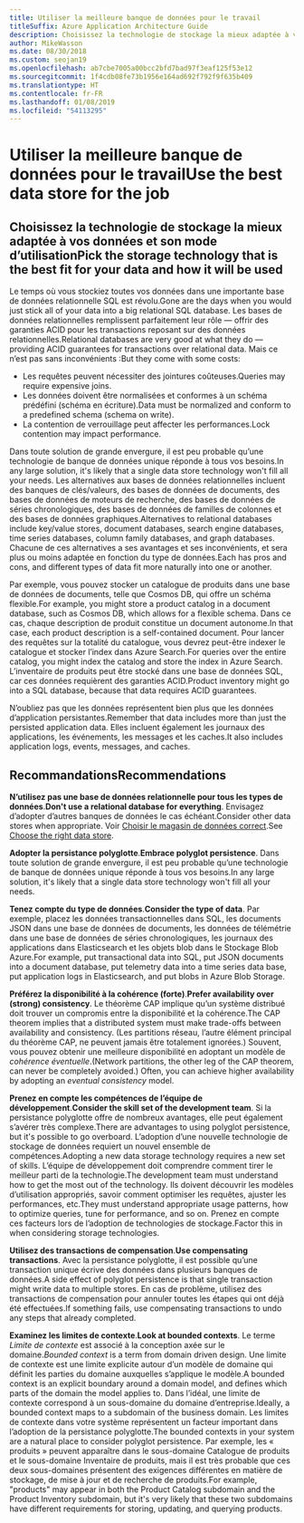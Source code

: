 ```yaml
---
title: Utiliser la meilleure banque de données pour le travail
titleSuffix: Azure Application Architecture Guide
description: Choisissez la technologie de stockage la mieux adaptée à vos données et son mode d’utilisation.
author: MikeWasson
ms.date: 08/30/2018
ms.custom: seojan19
ms.openlocfilehash: ab7cbe7005a00bcc2bfd7bad97f3eaf125f53e12
ms.sourcegitcommit: 1f4cdb08fe73b1956e164ad692f792f9f635b409
ms.translationtype: HT
ms.contentlocale: fr-FR
ms.lasthandoff: 01/08/2019
ms.locfileid: "54113295"
---
```

# <a name="use-the-best-data-store-for-the-job"></a><span data-ttu-id="88de9-103">Utiliser la meilleure banque de données pour le travail</span><span class="sxs-lookup"><span data-stu-id="88de9-103">Use the best data store for the job</span></span>

## <a name="pick-the-storage-technology-that-is-the-best-fit-for-your-data-and-how-it-will-be-used"></a><span data-ttu-id="88de9-104">Choisissez la technologie de stockage la mieux adaptée à vos données et son mode d’utilisation</span><span class="sxs-lookup"><span data-stu-id="88de9-104">Pick the storage technology that is the best fit for your data and how it will be used</span></span>

<span data-ttu-id="88de9-105">Le temps où vous stockiez toutes vos données dans une importante base de données relationnelle SQL est révolu.</span><span class="sxs-lookup"><span data-stu-id="88de9-105">Gone are the days when you would just stick all of your data into a big relational SQL database.</span></span> <span data-ttu-id="88de9-106">Les bases de données relationnelles remplissent parfaitement leur rôle &mdash; offrir des garanties ACID pour les transactions reposant sur des données relationnelles.</span><span class="sxs-lookup"><span data-stu-id="88de9-106">Relational databases are very good at what they do &mdash; providing ACID guarantees for transactions over relational data.</span></span> <span data-ttu-id="88de9-107">Mais ce n’est pas sans inconvénients :</span><span class="sxs-lookup"><span data-stu-id="88de9-107">But they come with some costs:</span></span>

- <span data-ttu-id="88de9-108">Les requêtes peuvent nécessiter des jointures coûteuses.</span><span class="sxs-lookup"><span data-stu-id="88de9-108">Queries may require expensive joins.</span></span>
- <span data-ttu-id="88de9-109">Les données doivent être normalisées et conformes à un schéma prédéfini (schéma en écriture).</span><span class="sxs-lookup"><span data-stu-id="88de9-109">Data must be normalized and conform to a predefined schema (schema on write).</span></span>
- <span data-ttu-id="88de9-110">La contention de verrouillage peut affecter les performances.</span><span class="sxs-lookup"><span data-stu-id="88de9-110">Lock contention may impact performance.</span></span>

<span data-ttu-id="88de9-111">Dans toute solution de grande envergure, il est peu probable qu’une technologie de banque de données unique réponde à tous vos besoins.</span><span class="sxs-lookup"><span data-stu-id="88de9-111">In any large solution, it's likely that a single data store technology won't fill all your needs.</span></span> <span data-ttu-id="88de9-112">Les alternatives aux bases de données relationnelles incluent des banques de clés/valeurs, des bases de données de documents, des bases de données de moteurs de recherche, des bases de données de séries chronologiques, des bases de données de familles de colonnes et des bases de données graphiques.</span><span class="sxs-lookup"><span data-stu-id="88de9-112">Alternatives to relational databases include key/value stores, document databases, search engine databases, time series databases, column family databases, and graph databases.</span></span> <span data-ttu-id="88de9-113">Chacune de ces alternatives a ses avantages et ses inconvénients, et sera plus ou moins adaptée en fonction du type de données.</span><span class="sxs-lookup"><span data-stu-id="88de9-113">Each has pros and cons, and different types of data fit more naturally into one or another.</span></span>

<span data-ttu-id="88de9-114">Par exemple, vous pouvez stocker un catalogue de produits dans une base de données de documents, telle que Cosmos DB, qui offre un schéma flexible.</span><span class="sxs-lookup"><span data-stu-id="88de9-114">For example, you might store a product catalog in a document database, such as Cosmos DB, which allows for a flexible schema.</span></span> <span data-ttu-id="88de9-115">Dans ce cas, chaque description de produit constitue un document autonome.</span><span class="sxs-lookup"><span data-stu-id="88de9-115">In that case, each product description is a self-contained document.</span></span> <span data-ttu-id="88de9-116">Pour lancer des requêtes sur la totalité du catalogue, vous devrez peut-être indexer le catalogue et stocker l’index dans Azure Search.</span><span class="sxs-lookup"><span data-stu-id="88de9-116">For queries over the entire catalog, you might index the catalog and store the index in Azure Search.</span></span> <span data-ttu-id="88de9-117">L’inventaire de produits peut être stocké dans une base de données SQL, car ces données requièrent des garanties ACID.</span><span class="sxs-lookup"><span data-stu-id="88de9-117">Product inventory might go into a SQL database, because that data requires ACID guarantees.</span></span>

<span data-ttu-id="88de9-118">N’oubliez pas que les données représentent bien plus que les données d’application persistantes.</span><span class="sxs-lookup"><span data-stu-id="88de9-118">Remember that data includes more than just the persisted application data.</span></span> <span data-ttu-id="88de9-119">Elles incluent également les journaux des applications, les événements, les messages et les caches.</span><span class="sxs-lookup"><span data-stu-id="88de9-119">It also includes application logs, events, messages, and caches.</span></span>

## <a name="recommendations"></a><span data-ttu-id="88de9-120">Recommandations</span><span class="sxs-lookup"><span data-stu-id="88de9-120">Recommendations</span></span>

<span data-ttu-id="88de9-121">**N’utilisez pas une base de données relationnelle pour tous les types de données**.</span><span class="sxs-lookup"><span data-stu-id="88de9-121">**Don't use a relational database for everything**.</span></span> <span data-ttu-id="88de9-122">Envisagez d’adopter d’autres banques de données le cas échéant.</span><span class="sxs-lookup"><span data-stu-id="88de9-122">Consider other data stores when appropriate.</span></span> <span data-ttu-id="88de9-123">Voir [Choisir le magasin de données correct][data-store-overview].</span><span class="sxs-lookup"><span data-stu-id="88de9-123">See [Choose the right data store][data-store-overview].</span></span>

<span data-ttu-id="88de9-124">**Adopter la persistance polyglotte**.</span><span class="sxs-lookup"><span data-stu-id="88de9-124">**Embrace polyglot persistence**.</span></span> <span data-ttu-id="88de9-125">Dans toute solution de grande envergure, il est peu probable qu’une technologie de banque de données unique réponde à tous vos besoins.</span><span class="sxs-lookup"><span data-stu-id="88de9-125">In any large solution, it's likely that a single data store technology won't fill all your needs.</span></span>

<span data-ttu-id="88de9-126">**Tenez compte du type de données**.</span><span class="sxs-lookup"><span data-stu-id="88de9-126">**Consider the type of data**.</span></span> <span data-ttu-id="88de9-127">Par exemple, placez les données transactionnelles dans SQL, les documents JSON dans une base de données de documents, les données de télémétrie dans une base de données de séries chronologiques, les journaux des applications dans Elasticsearch et les objets blob dans le Stockage Blob Azure.</span><span class="sxs-lookup"><span data-stu-id="88de9-127">For example, put transactional data into SQL, put JSON documents into a document database, put telemetry data into a time series data base, put application logs in Elasticsearch, and put blobs in Azure Blob Storage.</span></span>

<span data-ttu-id="88de9-128">**Préférez la disponibilité à la cohérence (forte)**.</span><span class="sxs-lookup"><span data-stu-id="88de9-128">**Prefer availability over (strong) consistency**.</span></span> <span data-ttu-id="88de9-129">Le théorème CAP implique qu’un système distribué doit trouver un compromis entre la disponibilité et la cohérence.</span><span class="sxs-lookup"><span data-stu-id="88de9-129">The CAP theorem implies that a distributed system must make trade-offs between availability and consistency.</span></span> <span data-ttu-id="88de9-130">(Les partitions réseau, l’autre élément principal du théorème CAP, ne peuvent jamais être totalement ignorées.) Souvent, vous pouvez obtenir une meilleure disponibilité en adoptant un modèle de *cohérence éventuelle*.</span><span class="sxs-lookup"><span data-stu-id="88de9-130">(Network partitions, the other leg of the CAP theorem, can never be completely avoided.) Often, you can achieve higher availability by adopting an *eventual consistency* model.</span></span>

<span data-ttu-id="88de9-131">**Prenez en compte les compétences de l’équipe de développement**.</span><span class="sxs-lookup"><span data-stu-id="88de9-131">**Consider the skill set of the development team**.</span></span> <span data-ttu-id="88de9-132">Si la persistance polyglotte offre de nombreux avantages, elle peut également s’avérer très complexe.</span><span class="sxs-lookup"><span data-stu-id="88de9-132">There are advantages to using polyglot persistence, but it's possible to go overboard.</span></span> <span data-ttu-id="88de9-133">L’adoption d’une nouvelle technologie de stockage de données requiert un nouvel ensemble de compétences.</span><span class="sxs-lookup"><span data-stu-id="88de9-133">Adopting a new data storage technology requires a new set of skills.</span></span> <span data-ttu-id="88de9-134">L’équipe de développement doit comprendre comment tirer le meilleur parti de la technologie.</span><span class="sxs-lookup"><span data-stu-id="88de9-134">The development team must understand how to get the most out of the technology.</span></span> <span data-ttu-id="88de9-135">Ils doivent découvrir les modèles d’utilisation appropriés, savoir comment optimiser les requêtes, ajuster les performances, etc.</span><span class="sxs-lookup"><span data-stu-id="88de9-135">They must understand appropriate usage patterns, how to optimize queries, tune for performance, and so on.</span></span> <span data-ttu-id="88de9-136">Prenez en compte ces facteurs lors de l’adoption de technologies de stockage.</span><span class="sxs-lookup"><span data-stu-id="88de9-136">Factor this in when considering storage technologies.</span></span>

<span data-ttu-id="88de9-137">**Utilisez des transactions de compensation**.</span><span class="sxs-lookup"><span data-stu-id="88de9-137">**Use compensating transactions**.</span></span> <span data-ttu-id="88de9-138">Avec la persistance polyglotte, il est possible qu’une transaction unique écrive des données dans plusieurs banques de données.</span><span class="sxs-lookup"><span data-stu-id="88de9-138">A side effect of polyglot persistence is that single transaction might write data to multiple stores.</span></span> <span data-ttu-id="88de9-139">En cas de problème, utilisez des transactions de compensation pour annuler toutes les étapes qui ont déjà été effectuées.</span><span class="sxs-lookup"><span data-stu-id="88de9-139">If something fails, use compensating transactions to undo any steps that already completed.</span></span>

<span data-ttu-id="88de9-140">**Examinez les limites de contexte**.</span><span class="sxs-lookup"><span data-stu-id="88de9-140">**Look at bounded contexts**.</span></span> <span data-ttu-id="88de9-141">Le terme *Limite de contexte* est associé à la conception axée sur le domaine.</span><span class="sxs-lookup"><span data-stu-id="88de9-141">*Bounded context* is a term from domain driven design.</span></span> <span data-ttu-id="88de9-142">Une limite de contexte est une limite explicite autour d’un modèle de domaine qui définit les parties du domaine auxquelles s’applique le modèle.</span><span class="sxs-lookup"><span data-stu-id="88de9-142">A bounded context is an explicit boundary around a domain model, and defines which parts of the domain the model applies to.</span></span> <span data-ttu-id="88de9-143">Dans l’idéal, une limite de contexte correspond à un sous-domaine du domaine d’entreprise.</span><span class="sxs-lookup"><span data-stu-id="88de9-143">Ideally, a bounded context maps to a subdomain of the business domain.</span></span> <span data-ttu-id="88de9-144">Les limites de contexte dans votre système représentent un facteur important dans l’adoption de la persistance polyglotte.</span><span class="sxs-lookup"><span data-stu-id="88de9-144">The bounded contexts in your system are a natural place to consider polyglot persistence.</span></span> <span data-ttu-id="88de9-145">Par exemple, les « produits » peuvent apparaître dans le sous-domaine Catalogue de produits et le sous-domaine Inventaire de produits, mais il est très probable que ces deux sous-domaines présentent des exigences différentes en matière de stockage, de mise à jour et de recherche de produits.</span><span class="sxs-lookup"><span data-stu-id="88de9-145">For example, "products" may appear in both the Product Catalog subdomain and the Product Inventory subdomain, but it's very likely that these two subdomains have different requirements for storing, updating, and querying products.</span></span>

[data-store-overview]: ../technology-choices/data-store-overview.md
